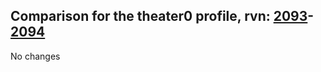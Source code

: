 ## Comparison for the theater0 profile, rvn: [2093](https://github.com/PRO100KatYT/FortniteProfileRevisions/tree/main/profiles/theater0/2093%20theater0.json)-[2094](https://github.com/PRO100KatYT/FortniteProfileRevisions/tree/main/profiles/theater0/2094%20theater0.json)

No changes

